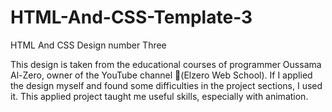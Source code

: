 # HTML-And-CSS-Template-3
HTML And CSS Design number Three

This design is taken from the educational courses of programmer Oussama Al-Zero, owner of the YouTube channel (ُElzero Web School). If I applied the design myself and found some difficulties in the project sections, I used it. This applied project taught me useful skills, especially with animation.
